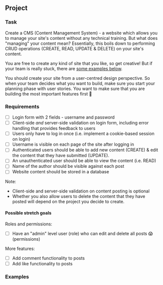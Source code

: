 ## Project
### Task
Create a CMS (Content Management System) - a website which allows you to manage your site's content without any technical training. But what does "managing" your content mean? Essentially, this boils down to performing CRUD operations (CREATE, READ, UPDATE & DELETE) on your site's content.

You are free to create any kind of site that you like, so get creative! But if your team is really stuck, there are [some examples below](#examples).

You should create your site from a user-centred design perspective. So when your team decides what you want to build, make sure you start your planning phase with user stories. You want to make sure that you are building the most important features first :tada:

### Requirements
+ [ ] Login form with 2 fields - username and password
+ [ ] Client-side _and_ server-side validation on login form, including error handling that provides feedback to users
+ [ ] Users only have to log in once (i.e. implement a cookie-based session on login)
+ [ ] Username is visible on each page of the site after logging in
+ [ ] Authenticated users should be able to add new content (CREATE) & edit the content that they have submitted (UPDATE).
+ [ ] An unauthenticated user should be able to view the content (i.e. READ)
+ [ ] Name of the author should be visible against each post
+ [ ] Website content should be stored in a database

Note:
+ Client-side and server-side validation on content posting is optional
+ Whether you also allow users to delete the content that they have posted will depend on the project you decide to create.

#### Possible stretch goals
Roles and permissions:
+ [ ] Have an "admin" level user (role) who can edit and delete all posts :scream: (permissions)

More features:
+ [ ] Add comment functionality to posts
+ [ ] Add like functionality to posts

### Examples
